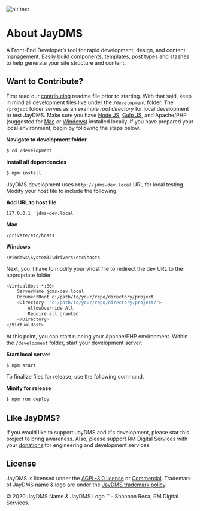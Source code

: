 ![alt text](http://jaydms.com/img/github_cover.jpg "JayDMS")

# About JayDMS

A Front-End Developer’s tool for rapid development, design, and content management. Easily build components, templates, post types and stashes to help generate your site structure and content.

## Want to Contribute?

First read our [contributing](https://github.com/RecaMedia/JayDMS-Dev/blob/master/CONTRIBUTING.md) readme file prior to starting. With that said, keep in mind all development files live under the `/development` folder. The `/project` folder serves as an example _root directory_ for local development to test JayDMS. Make sure you have [Node JS](https://nodejs.org/en/), [Gulp JS](https://gulpjs.com/), and Apache/PHP (suggested for [Mac](https://www.mamp.info/en/) or [Windows](http://www.wampserver.com/en/download-wampserver-64bits/)) installed locally. If you have prepared your local environment, begin by following the steps below.

**Navigate to development folder**
```sh
$ cd /development
```
**Install all dependencies**
```sh
$ npm install
```

JayDMS development uses `http://jdms-dev.local` URL for local testing. Modify your host file to include the following.

**Add URL to host file**

`127.0.0.1	jdms-dev.local`

**Mac**

`/private/etc/hosts`

**Windows**

`\Windows\System32\drivers\etc\hosts`

Next, you'll have to modify your vhost file to redirect the dev URL to the appropriate folder.

```sh
<VirtualHost *:80>
	ServerName jdms-dev.local
	DocumentRoot c:/path/to/your/repo/directory/project
	<Directory  "c:/path/to/your/repo/directory/project/">
		AllowOverride All
		Require all granted
	</Directory>
</VirtualHost>
```

At this point, you can start running your Apache/PHP environment. Within the `/development` folder, start your development server.

**Start local server**
```sh
$ npm start
```

To finalize files for release, use the following command.

**Minify for release**
```sh
$ npm run deploy
```

## Like JayDMS?

If you would like to support JayDMS and it's development, please star this project to bring awareness. Also, please support RM Digital Services with your [donations](https://github.com/sponsors/RecaMedia) for engineering and development services.

## License

JayDMS is licensed under the [AGPL-3.0 license](https://opensource.org/licenses/agpl-3.0) or [Commercial](http://jaydms.com/page/commercial). Trademark of JayDMS name & logo are under the [JayDMS trademark policy](http://jaydms.com/page/trademark).

&copy; 2020 JayDMS Name & JayDMS Logo &trade; - Shannon Reca, RM Digital Services.
